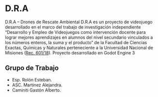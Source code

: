 # D.R.A
D.R.A – Drones de Rescate Ambiental D.R.A es un proyecto de videojuego desarrollado en el marco del trabajo de investigación independiente “Desarrollo y Empleo de Videojuegos como intervención docente para lograr mejores aprendizajes en alumnos del nivel secundario vinculados a los números enteros, la suma y el producto” de la Facultad de Ciencias Exactas, Químicas y Naturales perteneciente a la Universidad Nacional de Misiones ([Rec. 601/18](http://www.fceqyn.unam.edu.ar/secip/files/proyectos/2018/1y2_EXACTAS_Resolucion_de_Proyectos_2018.pdf)). 
Proyecto desarrollado en Godot Engine 3

## Grupo de Trabajo
- Esp. Rolón Esteban. 
- ASC. Martinez Alejandra.
- Caminiti Gastón Alberto.
